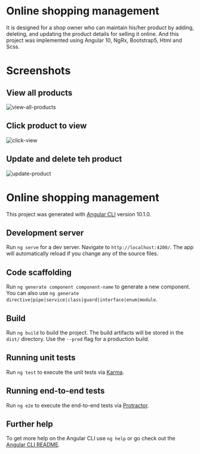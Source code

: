 # Online shopping management

It is designed for a shop owner who can maintain his/her product by adding, deleting, and updating the product details for selling it online. And this project was implemented using Angular 10, NgRx, Bootstrap5, Html and Scss.

# Screenshots

## View all products

![view-all-products](https://user-images.githubusercontent.com/69795395/120072848-59034e80-c0b3-11eb-8297-1d2a2fb4dc58.jpg)

## Click product to view

![click-view](https://user-images.githubusercontent.com/69795395/120072853-5acd1200-c0b3-11eb-8275-6e511c15024a.jpg)

## Update and delete teh product

![update-product](https://user-images.githubusercontent.com/69795395/120072845-57398b00-c0b3-11eb-94b3-8fd36ef1512c.JPG)
# Online shopping management

This project was generated with [Angular CLI](https://github.com/angular/angular-cli) version 10.1.0.

## Development server

Run `ng serve` for a dev server. Navigate to `http://localhost:4200/`. The app will automatically reload if you change any of the source files.

## Code scaffolding

Run `ng generate component component-name` to generate a new component. You can also use `ng generate directive|pipe|service|class|guard|interface|enum|module`.

## Build

Run `ng build` to build the project. The build artifacts will be stored in the `dist/` directory. Use the `--prod` flag for a production build.

## Running unit tests

Run `ng test` to execute the unit tests via [Karma](https://karma-runner.github.io).

## Running end-to-end tests

Run `ng e2e` to execute the end-to-end tests via [Protractor](http://www.protractortest.org/).

## Further help

To get more help on the Angular CLI use `ng help` or go check out the [Angular CLI README](https://github.com/angular/angular-cli/blob/master/README.md).
